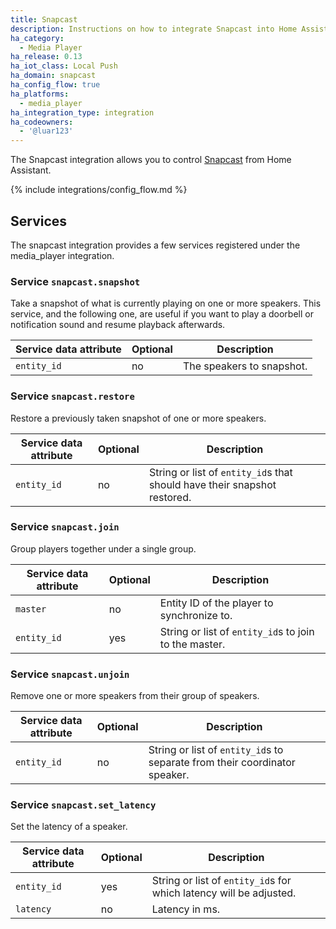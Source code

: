 ```yaml
---
title: Snapcast
description: Instructions on how to integrate Snapcast into Home Assistant.
ha_category:
  - Media Player
ha_release: 0.13
ha_iot_class: Local Push
ha_domain: snapcast
ha_config_flow: true
ha_platforms:
  - media_player
ha_integration_type: integration
ha_codeowners:
  - '@luar123'
---
```


The Snapcast integration allows you to control [Snapcast](https://github.com/badaix/snapcast) from Home Assistant.

{% include integrations/config_flow.md %}

## Services

The snapcast integration provides a few services registered under the media_player integration.

### Service `snapcast.snapshot`

Take a snapshot of what is currently playing on one or more speakers. This service, and the following one, are useful if you want to play a doorbell or notification sound and resume playback afterwards.

| Service data attribute | Optional | Description |
| ---------------------- | -------- | ----------- |
| `entity_id` | no | The speakers to snapshot.

### Service `snapcast.restore`

Restore a previously taken snapshot of one or more speakers.

| Service data attribute | Optional | Description |
| ---------------------- | -------- | ----------- |
| `entity_id` | no | String or list of `entity_id`s that should have their snapshot restored.

### Service `snapcast.join`

Group players together under a single group.

| Service data attribute | Optional | Description |
| ---------------------- | -------- | ----------- |
| `master` | no | Entity ID of the player to synchronize to.
| `entity_id` | yes | String or list of `entity_id`s to join to the master.

### Service `snapcast.unjoin`

Remove one or more speakers from their group of speakers.

| Service data attribute | Optional | Description |
| ---------------------- | -------- | ----------- |
| `entity_id` | no | String or list of `entity_id`s to separate from their coordinator speaker.

### Service `snapcast.set_latency`

Set the latency of a speaker.

| Service data attribute | Optional | Description |
| ---------------------- | -------- | ----------- |
| `entity_id` | yes | String or list of `entity_id`s for which latency will be adjusted.
| `latency` | no | Latency in ms.
